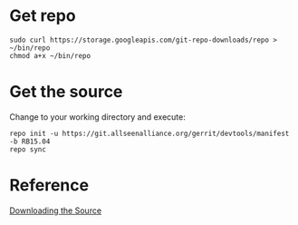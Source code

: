 # Get repo
```
sudo curl https://storage.googleapis.com/git-repo-downloads/repo > ~/bin/repo
chmod a+x ~/bin/repo
```
# Get the source
Change to your working directory and execute:
```
repo init -u https://git.allseenalliance.org/gerrit/devtools/manifest -b RB15.04
repo sync
```

# Reference
[Downloading the Source](https://wiki.allseenalliance.org/develop/downloading_the_source)
